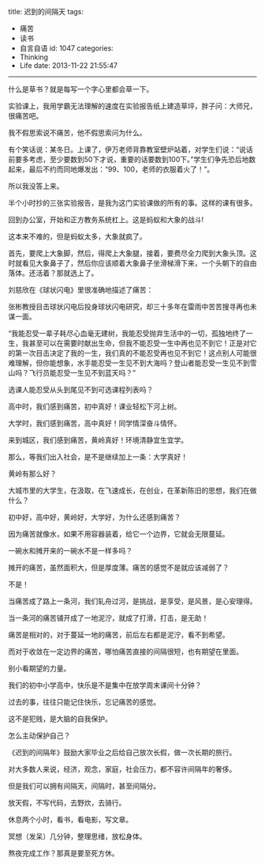 title: 迟到的间隔天
tags:
  - 痛苦
  - 读书
  - 自言自语
id: 1047
categories:
  - Thinking
  - Life
date: 2013-11-22 21:55:47
---

什么是草书？就是每写一个字心里都会草一下。

实验课上，我用学霸无法理解的速度在实验报告纸上建造草坪，胖子问：大师兄，很痛苦吧。

我不假思索说不痛苦，他不假思索问为什么。

有个笑话说：某冬日。上课了，伊万老师背靠教室壁炉站着，对学生们说：“说话前要多考虑，至少要数到50下才说，重要的话要数到100下。”学生们争先恐后地数起来，最后不约而同地爆发出：“99、100，老师的衣服着火了！”。

所以我没答上来。

半个小时抄的三张实验报告，是我为这门实验课做的所有的事。这样的课有很多。

回到办公室，开始和正方教务系统杠上。这是蚂蚁和大象的战斗!

这本来不难的，但是蚂蚁太多，大象就疯了。

首先，要爬上大象脚，然后，得爬上大象腿，接着，要费尽全力爬到大象头顶。这时就看见大象鼻子了，然后你应该顺着大象鼻子坐滑梯滑下来，一个头朝下的自由落体。还活着？那就选上了。

刘慈欣在《球状闪电》里很准确地描述了痛苦：

张彬教授目击球状闪电后投身球状闪电研究，却三十多年在雷雨中苦苦搜寻再也未谋一面。

“我能忍受一辈子耗尽心血毫无建树，我能忍受抛弃生活中的一切，孤独地终了一生，我甚至可以在需要时献出生命，但我不能忍受一生中再也见不到它！正是对它的第一次目击决定了我的一生，我们真的不能忍受再也见不到它！这点别人可能很难理解，但你能想象，水手能忍受一生见不到大海吗？登山者能忍受一生见不到雪山吗？飞行员能忍受一生见不到蓝天吗？”

选课人能忍受从头到尾见不到可选课程列表吗？

高中时，我们感到痛苦，初中真好！课业轻松下河上树。

大学时，我们感到痛苦，高中真好！同学情深奋斗情怀。

来到城区，我们感到痛苦，黄岭真好！环境清静宜生宜学。

那么，等我们出入社会，是不是继续加上一条：大学真好！

黄岭有那么好？

大城市里的大学生，在汲取，在飞速成长，在创业，在革新陈旧的思想，我们在做什么？

初中好，高中好，黄岭好，大学好，为什么还感到痛苦？

因为痛苦就像水，如果不用容器装着，给它一个边界，它就会无限蔓延。

一碗水和摊开来的一碗水不是一样多吗？

摊开的痛苦，虽然面积大，但是厚度薄。痛苦的感觉不是就应该减弱了？

不是！

当痛苦成了路上一条河，我们轧舟过河，是挑战，是享受，是风景，是心安理得。

当一条河的痛苦铺开成了一地泥泞，就成了打滑，打击，是无助！

痛苦是相对的，对于蔓延一地的痛苦，前后左右都是泥泞，看不到希望。

而对于收敛在一定边界的痛苦，哪怕痛苦直接的间隔很短，也有期望在里面。

别小看期望的力量。

我们的初中小学高中，快乐是不是集中在放学周末课间十分钟？

过去的事，往往只能记住快乐，忘记痛苦的感觉。

这不是犯贱，是大脑的自我保护。

怎么主动保护自己？

《迟到的间隔年》鼓励大家毕业之后给自己放次长假，做一次长期的旅行。

对大多数人来说，经济，观念，家庭，社会压力，都不容许间隔年的奢侈。

但是我们可以拥有间隔天，间隔时，甚至间隔分。

放天假，不写代码，去野炊，去骑行。

休息两个小时，看书，看电影，写文章。

冥想（发呆）几分钟，整理思绪，放松身体。

熬夜完成工作？那真是要至死方休。
